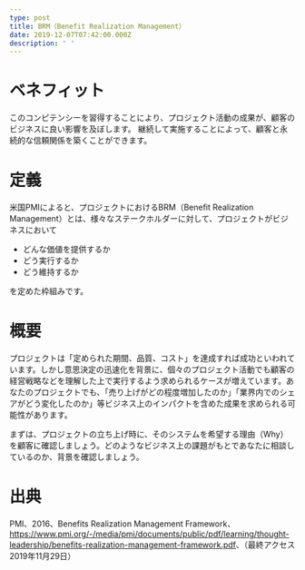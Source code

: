 ```yaml
---
type: post
title: BRM（Benefit Realization Management）
date: 2019-12-07T07:42:00.000Z
description: ' '
---
```

# ベネフィット

このコンピテンシーを習得することにより、プロジェクト活動の成果が、顧客のビジネスに良い影響を及ぼします。
継続して実施することによって、顧客と永続的な信頼関係を築くことができます。

# 定義

米国PMIによると、プロジェクトにおけるBRM（Benefit Realization Management）とは、様々なステークホルダーに対して、プロジェクトがビジネスにおいて

* どんな価値を提供するか
* どう実行するか
* どう維持するか

を定めた枠組みです。

# 概要　

プロジェクトは「定められた期間、品質、コスト」を達成すれば成功といわれています。しかし意思決定の迅速化を背景に、個々のプロジェクト活動でも顧客の経営戦略などを理解した上で実行するよう求められるケースが増えています。あなたのプロジェクトでも、「売り上げがどの程度増加したのか」「業界内でのシェアがどう変化したのか」等ビジネス上のインパクトを含めた成果を求められる可能性があります。

まずは、プロジェクトの立ち上げ時に、そのシステムを希望する理由（Why）を顧客に確認しましょう。どのようなビジネス上の課題がもとであなたに相談しているのか、背景を確認しましょう。

# 出典

PMI、2016、Benefits Realization Management Framework、<https://www.pmi.org/-/media/pmi/documents/public/pdf/learning/thought-leadership/benefits-realization-management-framework.pdf>、（最終アクセス2019年11月29日）
